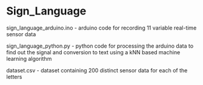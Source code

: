 # Sign_Language

sign_language_arduino.ino - arduino code for recording 11 variable real-time sensor data

sign_language_python.py - python code for processing the arduino data to find out the signal and conversion to text using a kNN based machine learning algorithm

dataset.csv - dataset containing 200 distinct sensor data for each of the letters
